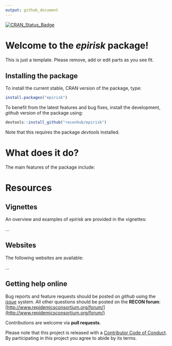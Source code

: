 ```yaml
---
output: github_document
---
```


[![CRAN_Status_Badge](http://www.r-pkg.org/badges/version/epirisk)](https://cran.r-project.org/package=epirisk)

# Welcome to the *epirisk* package!

This is just a template. Please remove, add or edit parts as you see fit.

## Installing the package

To install the current stable, CRAN version of the package, type:

```r
install.packages("epirisk")
```

To benefit from the latest features and bug fixes, install the development, *github* version of the package using:

```r
devtools::install_github("reconhub/epirisk")
```

Note that this requires the package *devtools* installed.


# What does it do?

The main features of the package include:



# Resources

## Vignettes

An overview and examples of *epirisk* are provided in the vignettes:

...

## Websites

The following websites are available:

...

## Getting help online

Bug reports and feature requests should be posted on *github* using the [*issue*](http://github.com/reconhub/epirisk/issues) system. All other questions should be posted on the **RECON forum**: <br>
[http://www.repidemicsconsortium.org/forum/](http://www.repidemicsconsortium.org/forum/)

Contributions are welcome via **pull requests**.

Please note that this project is released with a [Contributor Code of Conduct](CONDUCT.md). By participating in this project you agree to abide by its terms.

